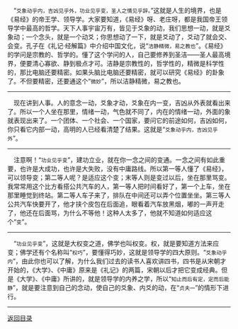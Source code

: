 &emsp;“``爻象动乎内，吉凶见乎外，功业见乎变，圣人之情见乎辞。``”这就是人生的境界，也是《易经》的帝王学、领导学。大家要知道，《易经》呀、老庄呀，都是我国帝王领导学中最高的哲学。天下人事宇宙万有，皆见于爻象的动，我们思想一动，就是爻象动；一个念头，就是一个动爻；你思想动了一下，就是爻动了，爻动了就会交、会变。孔子在《礼记·经解篇》中介绍中国文化，说“``洁静精微，易之教也``”。《易经》的学问是宗教的、哲学的。懂了这个学问的人，自己要修养到圣洁——圣人最高境界，便要清心寡欲、静到极点才可。洁静是宗教性的，哲学性的，精微是科学性的，那比电脑还要精密。如果头脑比电脑还要精密，就可以研究《易经》的卦象了。不但要精密，还要通这个“``微妙``”，所以洁静精微，易之教也。
___
&emsp;现在讲到人事。人的意念一动，爻象才动，爻象在内一变，吉凶从外表就看出来了。所以一个人坐在那里，情绪一动，气色就不同了，内在的情绪一动，外面的象就表现出来了。一个团体、一个社会、一个国家，要问它的前途如何，吉凶如何，你只看它内部一动，高明的人已经看清楚了结果。这就是“``爻象动乎内，吉凶见乎外``”。
___
&emsp;注意啊！“``功业见乎变``”，建功立业，就在你一念之间的变通。一念之间有如此重要，也许是大成功，也许是大失败，没有中庸路线。所以第一等人懂了《易经》，可以领导变；第二等人呢？是适应这个变；末等人则是变过以后，坐在那里骂变。我常常用这个比方看搭公共汽车的人，第一等人把时间看好了，第一个上车，坐在那里睡觉到终站。第二等人车子来了，排队在中间还可以弄个位置坐坐。第三等人公共汽车快要开了，他才挟个皮包在后面追，眼看着汽车放黑烟，嘟的一声开走了，他还在后面骂，为什么不等他！这种人太多了，他就不知道如何适应这个“``变``”。
___
&emsp;“``功业见乎变``”，这就是大权变之道，佛学也叫权变。权，就是要知道方法来应变；佛学还有个名称叫“``权巧``”，要懂得巧妙，这就是领导学的四大原则。“``爻象动乎内``”，由此你也可以了解，为什么我们过去的读书人喜欢讲四书，四书是从宋朝才开始的，《大学》、《中庸》原来是《礼记》的两篇，宋朝以后才把它变成经典。但是《大学》、《中庸》所讲的，就是领导学的内养之学，所以“``知止而后有定，定而后能静``”，就是要注意到自己的念动，使自己的爻象、内爻的动，在“``贞夫一``”的情形下进行。
___
[返回目录](../../master/README.md#目录)